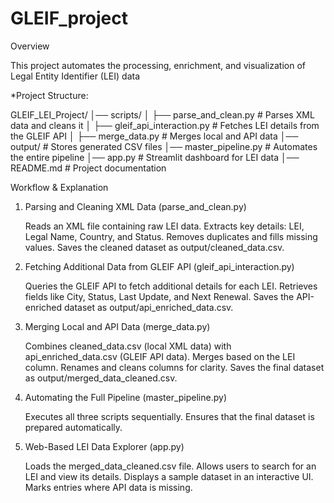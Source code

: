 # GLEIF_project
Overview

This project automates the processing, enrichment, and visualization of Legal Entity Identifier (LEI) data

*Project Structure:

GLEIF_LEI_Project/
│── scripts/
│   ├── parse_and_clean.py        # Parses XML data and cleans it
│   ├── gleif_api_interaction.py  # Fetches LEI details from the GLEIF API
│   ├── merge_data.py             # Merges local and API data
│── output/                       # Stores generated CSV files
│── master_pipeline.py            # Automates the entire pipeline
│── app.py                        # Streamlit dashboard for LEI data
│── README.md                     # Project documentation


Workflow & Explanation
1. Parsing and Cleaning XML Data (parse_and_clean.py)

    Reads an XML file containing raw LEI data.
    Extracts key details: LEI, Legal Name, Country, and Status.
    Removes duplicates and fills missing values.
    Saves the cleaned dataset as output/cleaned_data.csv.

2. Fetching Additional Data from GLEIF API (gleif_api_interaction.py)

    Queries the GLEIF API to fetch additional details for each LEI.
    Retrieves fields like City, Status, Last Update, and Next Renewal.
    Saves the API-enriched dataset as output/api_enriched_data.csv.

3. Merging Local and API Data (merge_data.py)

    Combines cleaned_data.csv (local XML data) with api_enriched_data.csv (GLEIF API data).
    Merges based on the LEI column.
    Renames and cleans columns for clarity.
    Saves the final dataset as output/merged_data_cleaned.csv.

4. Automating the Full Pipeline (master_pipeline.py)

    Executes all three scripts sequentially.
    Ensures that the final dataset is prepared automatically.

5. Web-Based LEI Data Explorer (app.py)

    Loads the merged_data_cleaned.csv file.
    Allows users to search for an LEI and view its details.
    Displays a sample dataset in an interactive UI.
    Marks entries where API data is missing.

